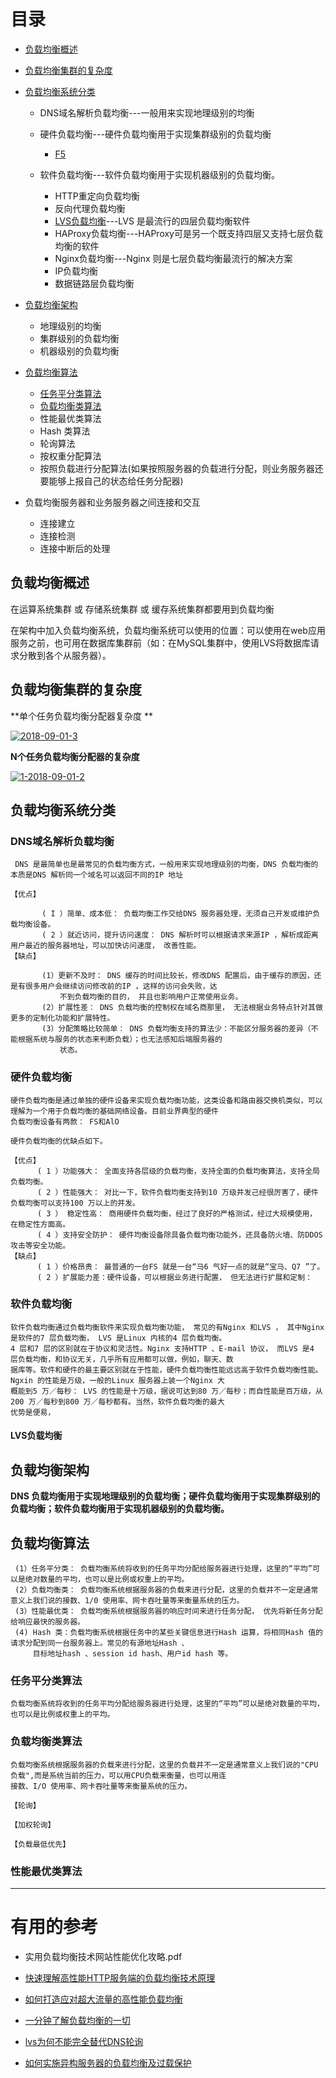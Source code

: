 
# 目录
  
  * [负载均衡概述](#负载均衡概述)
  * [负载均衡集群的复杂度](#负载均衡集群的复杂度)
  * [负载均衡系统分类](#负载均衡系统分类)
    * DNS域名解析负载均衡---一般用来实现地理级别的均衡

    * 硬件负载均衡---硬件负载均衡用于实现集群级别的负载均衡
      * [F5]()
    
    * 软件负载均衡---软件负载均衡用于实现机器级别的负载均衡。
      * HTTP重定向负载均衡
      * 反向代理负载均衡
      * [LVS负载均衡](#LVS负载均衡)---LVS 是最流行的四层负载均衡软件
      * HAProxy负载均衡---HAProxy可是另一个既支持四层又支持七层负载均衡的软件
      * Nginx负载均衡---Nginx 则是七层负载均衡最流行的解决方案
      * IP负载均衡
      * 数据链路层负载均衡
      
      
  * [负载均衡架构](#负载均衡架构)
  
    * 地理级别的均衡
    * 集群级别的负载均衡
    * 机器级别的负载均衡
  
  * [负载均衡算法](#负载均衡算法)
    * [任务平分类算法](#任务平分类算法)
    * [负载均衡类算法](#负载均衡类算法)
    * 性能最优类算法
    * Hash 类算法
    * 轮询算法
    * 按权重分配算法
    * 按照负载进行分配算法(如果按照服务器的负载进行分配，则业务服务器还要能够上报自己的状态给任务分配器)
    
  * 负载均衡服务器和业务服务器之间连接和交互
    * 连接建立
    * 连接检测
    * 连接中断后的处理
    

## 负载均衡概述

在运算系统集群 或 存储系统集群 或 缓存系统集群都要用到负载均衡

在架构中加入负载均衡系统，负载均衡系统可以使用的位置：可以使用在web应用服务之前，也可用在数据库集群前（如：在MySQL集群中，使用LVS将数据库请求分散到各个从服务器）。


## 负载均衡集群的复杂度

   **单个任务负载均衡分配器复杂度     **

   <a href="https://ibb.co/F0cP8VQ"><img src="https://i.ibb.co/nn4WQCX/2018-09-01-3.png" alt="2018-09-01-3" border="0"></a>


   **N个任务负载均衡分配器的复杂度**

   <a href="https://ibb.co/VSsDXpY"><img src="https://i.ibb.co/Z80Ky1z/1-2018-09-01-2.png" alt="1-2018-09-01-2" border="0"></a>

   
## 负载均衡系统分类

### DNS域名解析负载均衡
     
     DNS 是最简单也是最常见的负载均衡方式，一般用来实现地理级别的均衡，DNS 负载均衡的本质是DNS 解析同一个域名可以返回不同的IP 地址

    【优点】
           
           ( I ）简单、成本低： 负载均衡工作交给DNS 服务器处理，无须自己开发或维护负载均衡设备。
           ( 2 ）就近访问，提升访问速度： DNS 解析时可以根据请求来源IP ，解析成距离用户最近的服务器地址，可以加快访问速度， 改善性能。
    【缺点】
     
           (1）更新不及时： DNS 缓存的时间比较长，修改DNS 配置后，由于缓存的原因，还是有很多用户会继续访问修改前的IP ，这样的访问会失败，达
               不到负载均衡的目的， 并且也影响用户正常使用业务。
           (2）扩展性差： DNS 负载均衡的控制权在域名商那里， 无法根据业务特点针对其做更多的定制化功能和扩展特性。
           (3）分配策略比较简单： DNS 负载均衡支持的算法少：不能区分服务器的差异（不能根据系统与服务的状态来判断负载）；也无法感知后端服务器的
               状态。


### 硬件负载均衡

    硬件负载均衡是通过单独的硬件设备来实现负载均衡功能，这类设备和路由器交换机类似，可以理解为一个用于负载均衡的基础网络设备。目前业界典型的硬件
    负载均衡设备有两款： FS和AlO
    
    硬件负载均衡的优缺点如下。
    
    【优点】
          ( 1 ）功能强大： 全面支持各层级的负载均衡，支持全面的负载均衡算法，支持全局负载均衡。
          ( 2 ）性能强大： 对比一下，软件负载均衡支持到10 万级井发己经很厉害了，硬件负载均衡可以支持100 万以上的并发。
          ( 3 ） 稳定性高： 商用硬件负载均衡，经过了良好的严格测试，经过大规模使用， 在稳定性方面高。
          ( 4 ）支持安全防护： 硬件均衡设备除具备负载均衡功能外，还具备防火墙、防DDOS 攻击等安全功能。
    【缺点】
          ( 1 ）价格昂贵： 最普通的一台FS 就是一台“马6 气好一点的就是“宝马、Q7 ”了。
          ( 2 ）扩展能力差：硬件设备，可以根据业务进行配置， 但无法进行扩展和定制：


### 软件负载均衡

    软件负载均衡通过负载均衡软件来实现负载均衡功能， 常见的有Nginx 和LVS ， 其中Nginx是软件的7 层负载均衡， LVS 是Linux 内核的4 层负载均衡。
    4 层和7 层的区别就在于协议和灵活性。Nginx 支持HTTP 、E-mail 协议， 而LVS 是4 层负载均衡，和协议无关，几乎所有应用都可以做，例如，聊天、数
    据库等。软件和硬件的最主要区别就在于性能，硬件负载均衡性能远远高于软件负载均衡性能。Ngxin 的性能是万级，一般的Linux 服务器上装一个Nginx 大
    概能到5 万／每秒： LVS 的性能是十万级，据说可达到80 万／每秒；而自性能是百万级，从200 万／每秒到800 万／每秒都有。当然，软件负载均衡的最大
    优势是便易，
    
#### LVS负载均衡

## 负载均衡架构

 **DNS 负载均衡用于实现地理级别的负载均衡；硬件负载均衡用于实现集群级别的负载均衡；软件负载均衡用于实现机器级别的负载均衡。**
 
## 负载均衡算法

     (1）任务平分类： 负载均衡系统将收到的任务平均分配给服务器进行处理，这里的“平均”可以是绝对数量的平均，也可以是比例或权重上的平均。
     (2）负载均衡类： 负载均衡系统根据服务器的负载来进行分配，这里的负载井不一定是通常意义上我们说的接数、1/0 使用率、网卡吞吐量等来衡量系统的压力。
     (3）性能最优类： 负载均衡系统根据服务器的响应时间来进行任务分配， 优先将新任务分配给响应最快的服务器。
     (4) Hash 类：负载均衡系统根据任务中的某些关键信息进行Hash 运算，将相同Hash 值的请求分配到同一台服务器上。常见的有源地址Hash 、
         目标地址hash 、session id hash、用户id hash 等。



### 任务平分类算法

    负载均衡系统将收到的任务平均分配给服务器进行处理，这里的“平均”可以是绝对数量的平均，也可以是比例或权重上的平均。

### 负载均衡类算法

    负载均衡系统根据服务器的负载来进行分配，这里的负载井不一定是通常意义上我们说的"CPU负载",而是系统当前的压力，可以用CPU负载来衡量，也可以用连
    接数、I/O 使用率、网卡吞吐量等来衡量系统的压力。
    
    【轮询】
    
    【加权轮询】
    
    【负载最低优先】
    
### 性能最优类算法    
    
    
---

# 有用的参考
   
   * 实用负载均衡技术网站性能优化攻略.pdf
   
   * [快速理解高性能HTTP服务端的负载均衡技术原理](http://www.52im.net/thread-1950-1-1.html)
   
   * [如何打造应对超大流量的高性能负载均衡](https://mp.weixin.qq.com/s?__biz=MzI4NTA1MDEwNg==&mid=2650763691&idx=1&sn=e5f6e863e54b347d431e99dccee1b6be&chksm=f3f9c43ec48e4d28ff6b5cc3a6795db08ba89e6aaf330dba5a09d853ff96e2fc05d31d63ddb4&scene=21#wechat_redirect)
   
   * [一分钟了解负载均衡的一切](https://mp.weixin.qq.com/s?__biz=MjM5ODYxMDA5OQ==&mid=2651959585&idx=1&sn=0a9222cbfeb62a662edffafb7f0b43ae&scene=21#wechat_redirect)
   
   * [lvs为何不能完全替代DNS轮询](https://mp.weixin.qq.com/s?__biz=MjM5ODYxMDA5OQ==&mid=2651959595&idx=1&sn=5f0633afd24c547b895f29f6538baa99&scene=21#wechat_redirect)
   
   * [如何实施异构服务器的负载均衡及过载保护](https://mp.weixin.qq.com/s?__biz=MjM5ODYxMDA5OQ==&mid=2651959601&idx=1&sn=5684c39676b1f6d9366d9d15a2cdcec3&scene=21#wechat_redirect)
